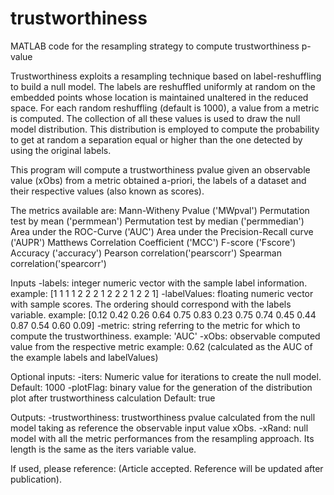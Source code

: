# trustworthiness
MATLAB code for the resampling strategy to compute trustworthiness p-value

Trustworthiness exploits a resampling technique based on label-reshuffling to build a null model. The labels are reshuffled uniformly at random on the embedded points whose location is maintained unaltered in the reduced space. For each random reshuffling (default is 1000), a value from a metric is computed. The collection of all these values is used to draw the null model distribution. This distribution is employed to compute the probability to get at random a separation equal or higher than the one detected by using the original labels.

This program will compute a trustworthiness pvalue given an observable
value (xObs) from a metric obtained a-priori, the labels of a dataset
and their respective values (also known as scores).
 
The metrics available are:
    Mann-Witheny Pvalue ('MWpval')
    Permutation test by mean ('permmean')
    Permutation test by median ('permmedian')
    Area under the ROC-Curve ('AUC')
    Area under the Precision-Recall curve ('AUPR')
    Matthews Correlation Coefficient ('MCC')
    F-score ('Fscore')
    Accuracy ('accuracy')
    Pearson correlation('pearscorr')
    Spearman correlation('spearcorr')
    
Inputs
    -labels: integer numeric vector with the sample label information.
    example: [1 1 1 1 2 2 2 1 2 2 2 1 2 2 1]
    -labelValues: floating numeric vector with sample scores. The ordering
    should correspond with the labels variable.
    example: [0.12 0.42 0.26 0.64 0.75 0.83 0.23 0.75 0.74 0.45 0.44 0.87 0.54 0.60 0.09]
    -metric: string referring to the metric for which to compute the
    trustworthiness.
    example: 'AUC'
    -xObs: observable computed value from the respective metric
    example: 0.62 (calculated as the AUC of the example labels and labelValues)
    
Optional inputs:
    -iters: Numeric value for iterations to create the null model.
    Default: 1000
    -plotFlag: binary value for the generation of the distribution plot after 
    trustworthiness calculation
    Default: true
    
Outputs:
    -trustworthiness: trustworthiness pvalue calculated from the null model
    taking as reference the observable input value xObs.
    -xRand: null model with all the metric performances from the resampling 
    approach. Its length is the same as the iters variable value.
    
If used, please reference:
    (Article accepted. Reference will be updated after publication).    
